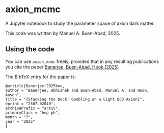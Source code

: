 # axion_mcmc
A Jupyter notebook to study the parameter space of axion dark matter.

This code was written by Manuel A. Buen-Abad, 2025.

Using the code
--------------

You can use `axion_mcmc` freely, provided that in any resulting publications you cite the paper [Banerjee, Buen-Abad, Hook (2025)](https://arxiv.org/abs/2507.02049)

The BibTeX entry for the paper is:

    @article{Banerjee:2025kov,
    author = "Banerjee, Abhishek and Buen-Abad, Manuel A. and Hook, Anson",
    title = "{Stacking the Deck: Gambling on a Light QCD Axion}",
    eprint = "2507.02049",
    archivePrefix = "arXiv",
    primaryClass = "hep-ph",
    month = "7",
    year = "2025"
    }
